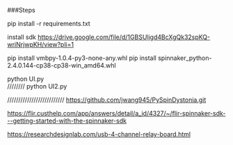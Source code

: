 ###Steps

pip install -r requirements.txt

install sdk 
https://drive.google.com/file/d/1GBSUljgd4BcXgQk32spKQ-wriNrjwpKH/view?pli=1

pip install vmbpy-1.0.4-py3-none-any.whl
pip install spinnaker_python-2.4.0.144-cp38-cp38-win_amd64.whl

python UI.py  
////////
python UI2.py  



//////////////////////////
https://github.com/jwang945/PySpinDystonia.git

https://flir.custhelp.com/app/answers/detail/a_id/4327/~/flir-spinnaker-sdk---getting-started-with-the-spinnaker-sdk

https://researchdesignlab.com/usb-4-channel-relay-board.html